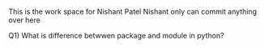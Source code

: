 This is the work space for Nishant Patel
Nishant only can commit anything over here

Q1) What is difference betwwen package and module in python?
